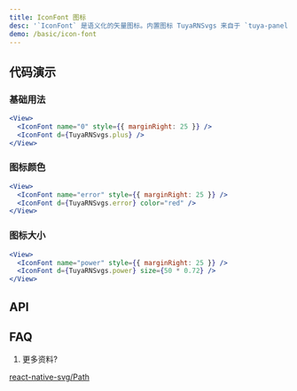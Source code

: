 ```yaml
---
title: IconFont 图标
desc: '`IconFont` 是语义化的矢量图标。内置图标 TuyaRNSvgs 来自于 `tuya-panel-kit/src/components/iconfont/svg/defaultSvg`。'
demo: /basic/icon-font
---
```


## 代码演示

### 基础用法

```jsx
<View>
  <IconFont name="0" style={{ marginRight: 25 }} />
  <IconFont d={TuyaRNSvgs.plus} />
</View>
```

### 图标颜色

```jsx
<View>
  <IconFont name="error" style={{ marginRight: 25 }} />
  <IconFont d={TuyaRNSvgs.error} color="red" />
</View>
```

### 图标大小

```jsx
<View>
  <IconFont name="power" style={{ marginRight: 25 }} />
  <IconFont d={TuyaRNSvgs.power} size={50 * 0.72} />
</View>
```

## API

<API name="IconFontProps"></API>

## FAQ

1. 更多资料?

[react-native-svg/Path](https://github.com/react-native-community/react-native-svg#path)
